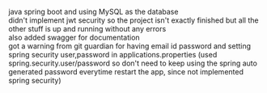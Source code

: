 java spring boot and using MySQL as the database
<br>
didn't implement jwt security so the project isn't exactly finished but all the other stuff is up and running without any errors
<br>
also added swagger for documentation
<br>
got a warning from git guardian for having email id password and setting spring security user,password in applications.properties (used spring.security.user/password so don't need to keep using the spring auto generated password everytime restart the app, since not implemented spring security)
